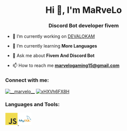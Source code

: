 <h1 align="center">Hi 👋, I'm MaRveLo</h1>
<h3 align="center">Discord Bot developer fivem</h3>

- 🔭 I’m currently working on [DEVALOKAM](https://github.com/Devalokam-RP)

- 🌱 I’m currently learning **More Languages**

- 💬 Ask me about **Fivem And Discord Bot**

- 📫 How to reach me **marvelogaming15@gmail.com**

<h3 align="left">Connect with me:</h3>
<p align="left">
<a href="https://instagram.com/__marvelo__" target="blank"><img align="center" src="https://raw.githubusercontent.com/rahuldkjain/github-profile-readme-generator/master/src/images/icons/Social/instagram.svg" alt="__marvelo__" height="30" width="40" /></a>
<a href="https://discord.gg/xHXVh6FX8H" target="blank"><img align="center" src="https://raw.githubusercontent.com/rahuldkjain/github-profile-readme-generator/master/src/images/icons/Social/discord.svg" alt="xHXVh6FX8H" height="30" width="40" /></a>
</p>

<h3 align="left">Languages and Tools:</h3>
<p align="left"> <a href="https://developer.mozilla.org/en-US/docs/Web/JavaScript" target="_blank"> <img src="https://raw.githubusercontent.com/devicons/devicon/master/icons/javascript/javascript-original.svg" alt="javascript" width="40" height="40"/> </a> <a href="https://www.mysql.com/" target="_blank"> <img src="https://raw.githubusercontent.com/devicons/devicon/master/icons/mysql/mysql-original-wordmark.svg" alt="mysql" width="40" height="40"/> </a> </p>

